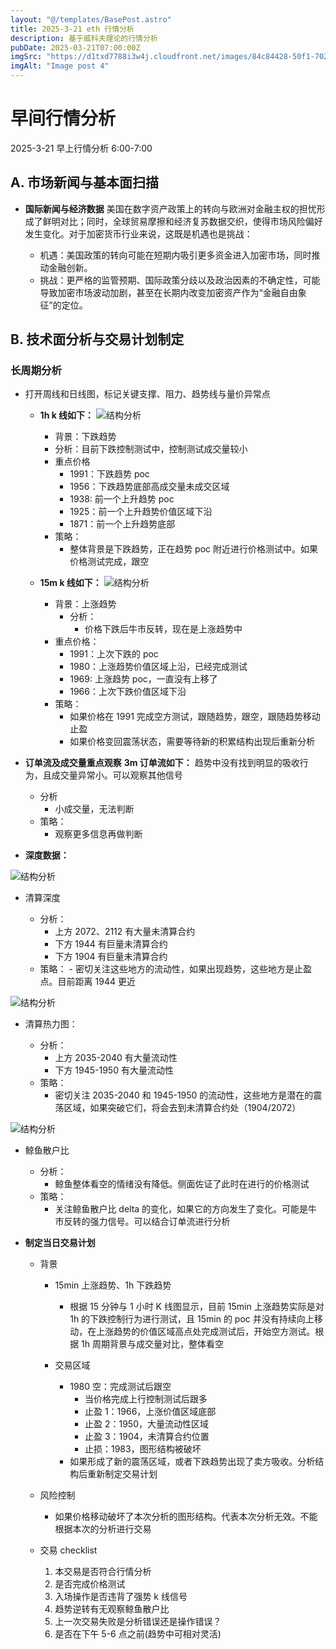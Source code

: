 ```yaml
---
layout: "@/templates/BasePost.astro"
title: 2025-3-21 eth 行情分析
description: 基于威科夫理论的行情分析
pubDate: 2025-03-21T07:00:00Z
imgSrc: "https://d1txd7788i3w4j.cloudfront.net/images/84c84428-50f1-7025-b778-548a97e9da87/2025-03-20/1742510605858-tradingview15m.jpg"
imgAlt: "Image post 4"
---
```


# 早间行情分析

2025-3-21 早上行情分析 6:00-7:00

## A. 市场新闻与基本面扫描

- **国际新闻与经济数据**
  美国在数字资产政策上的转向与欧洲对金融主权的担忧形成了鲜明对比；同时，全球贸易摩擦和经济复苏数据交织，使得市场风险偏好发生变化。对于加密货币行业来说，这既是机遇也是挑战：

  - 机遇：美国政策的转向可能在短期内吸引更多资金进入加密市场，同时推动金融创新。
  - 挑战：更严格的监管预期、国际政策分歧以及政治因素的不确定性，可能导致加密市场波动加剧，甚至在长期内改变加密资产作为“金融自由象征”的定位。

## B. 技术面分析与交易计划制定

### 长周期分析

- 打开周线和日线图，标记关键支撑、阻力、趋势线与量价异常点

  - **1h k 线如下：**
    ![结构分析](https://d1txd7788i3w4j.cloudfront.net/images/84c84428-50f1-7025-b778-548a97e9da87/2025-03-20/1742510605819-tradingview1h.jpg)

    - 背景：下跌趋势
    - 分析：目前下跌控制测试中，控制测试成交量较小
    - 重点价格
      - 1991：下跌趋势 poc
      - 1956：下跌趋势底部高成交量未成交区域
      - 1938: 前一个上升趋势 poc
      - 1925：前一个上升趋势价值区域下沿
      - 1871：前一个上升趋势底部
    - 策略：
      - 整体背景是下跌趋势，正在趋势 poc 附近进行价格测试中。如果价格测试完成，跟空

  - **15m k 线如下：**
    ![结构分析](https://d1txd7788i3w4j.cloudfront.net/images/84c84428-50f1-7025-b778-548a97e9da87/2025-03-20/1742510605858-tradingview15m.jpg)
    - 背景：上涨趋势
      - 分析：
        - 价格下跌后牛市反转，现在是上涨趋势中
    - 重点价格：
      - 1991：上次下跌的 poc
      - 1980：上涨趋势价值区域上沿，已经完成测试
      - 1969: 上涨趋势 poc，一直没有上移了
      - 1966：上次下跌价值区域下沿
    - 策略：
      - 如果价格在 1991 完成空方测试，跟随趋势，跟空，跟随趋势移动止盈
      - 如果价格变回震荡状态，需要等待新的积累结构出现后重新分析

- **订单流及成交量重点观察**
  **3m 订单流如下：**
  趋势中没有找到明显的吸收行为，且成交量异常小。可以观察其他信号

  - 分析
    - 小成交量，无法判断
  - 策略：
    - 观察更多信息再做判断

- **深度数据：**

![结构分析](https://d1txd7788i3w4j.cloudfront.net/images/84c84428-50f1-7025-b778-548a97e9da87/2025-03-20/1742510602326-hyblock-liq-level.jpg)

- 清算深度

  - 分析：
    - 上方 2072、2112 有大量未清算合约
    - 下方 1944 有巨量未清算合约
    - 下方 1904 有巨量未清算合约
  - 策略： - 密切关注这些地方的流动性，如果出现趋势，这些地方是止盈点。目前距离 1944 更近

![结构分析](https://d1txd7788i3w4j.cloudfront.net/images/84c84428-50f1-7025-b778-548a97e9da87/2025-03-20/1742510603973-hyblock-liq-heap.jpg)

- 清算热力图：

  - 分析：
    - 上方 2035-2040 有大量流动性
    - 下方 1945-1950 有大量流动性
  - 策略：
    - 密切关注 2035-2040 和 1945-1950 的流动性，这些地方是潜在的震荡区域，如果突破它们，将会去到未清算合约处（1904/2072）

![结构分析](https://d1txd7788i3w4j.cloudfront.net/images/84c84428-50f1-7025-b778-548a97e9da87/2025-03-20/1742510602494-hyblock-whale.jpg)

- 鲸鱼散户比

  - 分析：
    - 鲸鱼整体看空的情绪没有降低。侧面佐证了此时在进行的价格测试
  - 策略：
    - 关注鲸鱼散户比 delta 的变化，如果它的方向发生了变化。可能是牛市反转的强力信号。可以结合订单流进行分析

- **制定当日交易计划**

  - 背景

    - 15min 上涨趋势、1h 下跌趋势
      - 根据 15 分钟与 1 小时 K 线图显示，目前 15min 上涨趋势实际是对 1h 的下跌控制行为进行测试，且 15min 的 poc 并没有持续向上移动，在上涨趋势的价值区域高点处完成测试后，开始空方测试。根据 1h 周期背景与成交量对比，整体看空
    - 交易区域

      - 1980 空：完成测试后跟空
        - 当价格完成上行控制测试后跟多
        - 止盈 1：1966，上涨价值区域底部
        - 止盈 2：1950，大量流动性区域
        - 止盈 3：1904，未清算合约位置
        - 止损：1983，图形结构被破坏
      - 如果形成了新的震荡区域，或者下跌趋势出现了卖方吸收。分析结构后重新制定交易计划

  - 风险控制
    - 如果价格移动破坏了本次分析的图形结构。代表本次分析无效。不能根据本次的分析进行交易
  - 交易 checklist
    1. 本交易是否符合行情分析
    2. 是否完成价格测试
    3. 入场操作是否违背了强势 k 线信号
    4. 趋势逆转有无观察鲸鱼散户比
    5. 上一次交易失败是分析错误还是操作错误？
    6. 是否在下午 5-6 点之前(趋势中可相对灵活)
